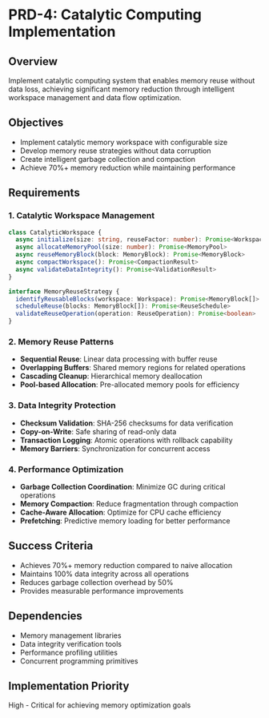 # PRD-4: Catalytic Computing Implementation

## Overview
Implement catalytic computing system that enables memory reuse without data loss, achieving significant memory reduction through intelligent workspace management and data flow optimization.

## Objectives
- Implement catalytic memory workspace with configurable size
- Develop memory reuse strategies without data corruption
- Create intelligent garbage collection and compaction
- Achieve 70%+ memory reduction while maintaining performance

## Requirements

### 1. Catalytic Workspace Management
```typescript
class CatalyticWorkspace {
  async initialize(size: string, reuseFactor: number): Promise<Workspace>
  async allocateMemoryPool(size: number): Promise<MemoryPool>
  async reuseMemoryBlock(block: MemoryBlock): Promise<MemoryBlock>
  async compactWorkspace(): Promise<CompactionResult>
  async validateDataIntegrity(): Promise<ValidationResult>
}

interface MemoryReuseStrategy {
  identifyReusableBlocks(workspace: Workspace): Promise<MemoryBlock[]>
  scheduleReuse(blocks: MemoryBlock[]): Promise<ReuseSchedule>
  validateReuseOperation(operation: ReuseOperation): Promise<boolean>
}
```

### 2. Memory Reuse Patterns
- **Sequential Reuse**: Linear data processing with buffer reuse
- **Overlapping Buffers**: Shared memory regions for related operations
- **Cascading Cleanup**: Hierarchical memory deallocation
- **Pool-based Allocation**: Pre-allocated memory pools for efficiency

### 3. Data Integrity Protection
- **Checksum Validation**: SHA-256 checksums for data verification
- **Copy-on-Write**: Safe sharing of read-only data
- **Transaction Logging**: Atomic operations with rollback capability
- **Memory Barriers**: Synchronization for concurrent access

### 4. Performance Optimization
- **Garbage Collection Coordination**: Minimize GC during critical operations
- **Memory Compaction**: Reduce fragmentation through compaction
- **Cache-Aware Allocation**: Optimize for CPU cache efficiency
- **Prefetching**: Predictive memory loading for better performance

## Success Criteria
- Achieves 70%+ memory reduction compared to naive allocation
- Maintains 100% data integrity across all operations
- Reduces garbage collection overhead by 50%
- Provides measurable performance improvements

## Dependencies
- Memory management libraries
- Data integrity verification tools
- Performance profiling utilities
- Concurrent programming primitives

## Implementation Priority
High - Critical for achieving memory optimization goals
